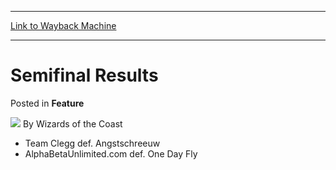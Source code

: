 
---
[Link to Wayback Machine](https://web.archive.org/web/20220703031216/https://magic.wizards.com/en/articles/archive/feature/semifinal-results-2000-01-01-0)

[_metadata_:wayback_url]:- "https://magic.wizards.com/en/articles/archive/feature/semifinal-results-2000-01-01-0"
[_metadata_:wayback_raw_url]:- "https://web.archive.org/web/20220703031216id_/https://magic.wizards.com/en/articles/archive/feature/semifinal-results-2000-01-01-0"
[_metadata_:wayback_capture_timestamp]:- "2022-07-03 03:12:16+00:00"
[_metadata_:publish_date]:- "2000-01-01"
[_metadata_:description]:- "Team Clegg def. Angstschreeuw AlphaBetaUnlimited.com def. One Day Fly"
[_metadata_:generator]:- "Drupal 7 (http://drupal.org)"
---


Semifinal Results
=================



 Posted in **Feature**







![](https://media.magic.wizards.com/styles/auth_small/public/images/person/wizards_author.jpg)
By Wizards of the Coast











* Team Clegg def. Angstschreeuw
* AlphaBetaUnlimited.com def. One Day Fly






